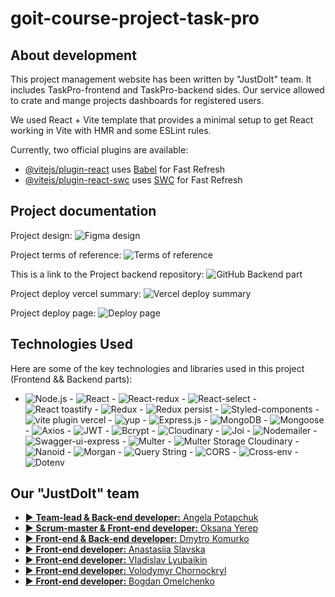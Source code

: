 # goit-course-project-task-pro

## About development

This project management website has been written by "JustDoIt" team. It includes TaskPro-frontend and TaskPro-backend sides. Our service allowed to crate and mange projects dashboards for registered users.

We used React + Vite template that provides a minimal setup to get React working in Vite with HMR and some ESLint rules.

Currently, two official plugins are available:

- [@vitejs/plugin-react](https://github.com/vitejs/vite-plugin-react/blob/main/packages/plugin-react/README.md) uses [Babel](https://babeljs.io/) for Fast Refresh
- [@vitejs/plugin-react-swc](https://github.com/vitejs/vite-plugin-react-swc) uses [SWC](https://swc.rs/) for Fast Refresh

## Project documentation

Project design: ![Figma design](<https://www.figma.com/file/PmHqMIpwl5V20cv5AnzhBY/TaskPro-(Copy)?type=design&node-id=0-1&mode=design>)

Project terms of reference: ![Terms of reference](https://docs.google.com/spreadsheets/d/1zaiiXTcm5e26T-sU9FoVuSzqlTsONBt4GrHaTGhgsKo/edit?usp=sharing)

This is a link to the Project backend repository: ![GitHub Backend part](https://github.com/ann1777/TaskPro-backend)

Project deploy vercel summary: ![Vercel deploy summary](https://vercel.com/ann1777/task-pro-frontend/B7pTPfgLAzmCG31ruE4nksveFd6d)

Project deploy page: ![Deploy page](https://task-pro-frontend.vercel.app/)

## Technologies Used

Here are some of the key technologies and libraries used in this project (Frontend && Backend parts):

- ![Node.js](https://img.shields.io/badge/Node.js-18.16.0-green) - ![React](https://img.shields.io/badge/React-18.4.0-blue) - ![React-redux](https://img.shields.io/badge/React--redux-8.1.0-lightgreen) - ![React-select](https://img.shields.io/badge/React--select-5.7.4-blue) - ![React toastify](https://img.shields.io/badge/React--toastify-9.1.3-lightgreen) - ![Redux](https://img.shields.io/badge/Redux-4.2.1-green) - ![Redux persist](https://img.shields.io/badge/Redux--persist-6.0.0-blue) - ![Styled-components](https://img.shields.io/badge/Styled--components-6.0.7-lightgreen) - ![vite plugin vercel](https://img.shields.io/badge/vite--plugin--vercel-5.7.4-blue) - ![yup](https://img.shields.io/badge/Yup-1.2.0-lightgreen) - ![Express.js](https://img.shields.io/badge/Express.js-4.18.0-blue) - ![MongoDB](https://img.shields.io/badge/MongoDB-4.4.0-lightgreen) - ![Mongoose](https://img.shields.io/badge/Mongoose-7.4.0-orange) - ![Axios](https://img.shields.io/badge/Axios-1.5.0-red) - ![JWT](https://img.shields.io/badge/JSON%20Web%20Token-9.0.0-yellow) - ![Bcrypt](https://img.shields.io/badge/Bcrypt-5.1.0-purple) - ![Cloudinary](https://img.shields.io/badge/Cloudinary-1.8.0-brightgreen) - ![Joi](https://img.shields.io/badge/Joi-17.9.0-lightblue) - ![Nodemailer](https://img.shields.io/badge/Nodemailer-6.9.0-mediumorchid) - ![Swagger-ui-express](https://img.shields.io/badge/Swagger%20UI-5.0.0-maroon) - ![Multer](https://img.shields.io/badge/Multer-1.4.5--lts.1-teal) - ![Multer Storage Cloudinary](https://img.shields.io/badge/Multer%20Storage%20Cloudinary-4.0.0-navy) - ![Nanoid](https://img.shields.io/badge/Nanoid-4.0.2-orange) - ![Morgan](https://img.shields.io/badge/Morgan-1.10.0-moccasin) - ![Query String](https://img.shields.io/badge/Query%20String-8.1.0-turquoise) - ![CORS](https://img.shields.io/badge/CORS-2.8.5-indigo) - ![Cross-env](https://img.shields.io/badge/Cross--env-7.0.3-palevioletred) - ![Dotenv](https://img.shields.io/badge/Dotenv-16.3.0-skyblue)

## Our "JustDoIt" team

- [▶️ **Team-lead & Back-end developer:** Angela Potapchuk](https://www.linkedin.com/in/angela-potapchuk/)
- [▶️ **Scrum-master & Front-end developer:** Oksana Yerep](https://www.linkedin.com/in/oksana-yerep/)
- [▶️ **Front-end & Back-end developer:** Dmytro Komurko](https://www.linkedin.com/in/dmytro-komurko-5075a8194)
- [▶️ **Front-end developer:** Anastasiia Slavska](https://www.linkedin.com/in/anastasiia-slavska/)
- [▶️ **Front-end developer:** Vladislav Lyubaikin](https://www.linkedin.com/in/vladislav-lyubaikin/)
- [▶️ **Front-end developer:** Volodymyr Chornockryl](https://www.linkedin.com/in/volodymyr-chornockryl/)
- [▶️ **Front-end developer:** Bogdan Omelchenko](https://www.linkedin.com/in/comeandsee/)
